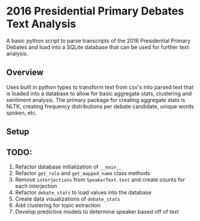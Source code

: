 # 2016 Presidential Primary Debates Text Analysis
A basic python script to parse transcripts of the 2016 Presidential Primary Debates and load into a SQLite database that can be used for further text analysis.
## Overview
Uses built in python types to transform text from csv's into parsed text that is loaded into a database to allow for basic aggregate stats, clustering and sentiment analysis. The primary package for creating aggregate stats is NLTK, creating frequency distributions per debate candidate, unique words spoken, etc.
## Setup

## TODO:
1. Refactor database initialization of `__main__`
1. Refactor `get_role` and `get_mapped_name` class methods
1. Remove `interjections` from `SpeakerText.text` and create counts for each interjection
1. Refactor `debate_stats` to load values into the database
1. Create data visualizations of `debate_stats`
1. Add clustering for topic extraction
1. Develop predictive models to determine speaker based off of text
